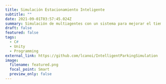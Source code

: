 ```yaml
---
title: Simulación Estacionamiento Inteligente
subtitle: ""
date: 2021-09-01T03:57:45.024Z
summary: Simulación de multiagentes con un sistema para mejorar el tiempo de espera de carros al buscar un lugar de estacionamiento en una plaza. Hecho en Unity
draft: false
featured: false
tags:
  - C#
  - Unity
  - Programming
external_link: https://github.com/lcanoi/IntelligentParkingSimulation
image:
  filename: featured.png
  focal_point: Smart
  preview_only: false
---
```

